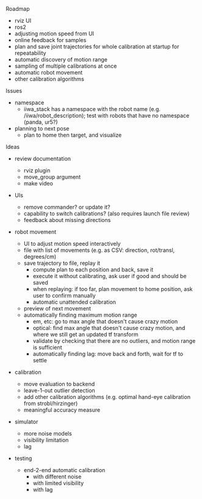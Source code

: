 Roadmap

- rviz UI
- ros2
- adjusting motion speed from UI
- online feedback for samples
- plan and save joint trajectories for whole calibration at startup for repeatability
- automatic discovery of motion range
- sampling of multiple calibrations at once
- automatic robot movement 
- other calibration algorithms

Issues 
- namespace 
    - iiwa_stack has a namespace with the robot name (e.g. /iiwa/robot_description); test with robots that have no namespace (panda, ur5?)
- planning to next pose
    - plan to home then target, and visualize

Ideas

- review documentation
    - rviz plugin
    - move_group argument
    - make video

- UIs
    - remove commander? or update it?
    - capability to switch calibrations? (also requires launch file review)
    - feedback about missing directions

- robot movement    
    - UI to adjust motion speed interactively
    - file with list of movements (e.g. as CSV: direction, rot/transl, degrees/cm)
    - save trajectory to file, replay it
        - compute plan to each position and back, save it
        - execute it without calibrating, ask user if good and should be saved
        - when replaying: if too far, plan movement to home position, ask user to confirm manually
        - automatic unattended calibration
    - preview of next movement
    - automatically finding maximum motion range 
        - em, etc: go to max angle that doesn't cause crazy motion
        - optical: find max angle that doesn't cause crazy motion, and where we still get an updated tf transform
        - validate by checking that there are no outliers, and motion range is sufficient
        - automatically finding lag: move back and forth, wait for tf to settle

- calibration
    - move evaluation to backend
    - leave-1-out outlier detection
    - add other calibration algorithms (e.g. optimal hand-eye calibration from strobl/hirzinger)
    - meaningful accuracy measure
    
- simulator
    - more noise models
    - visibility limitation
    - lag
    
- testing
    - end-2-end automatic calibration
        - with different noise
        - with limited visibility
        - with lag
